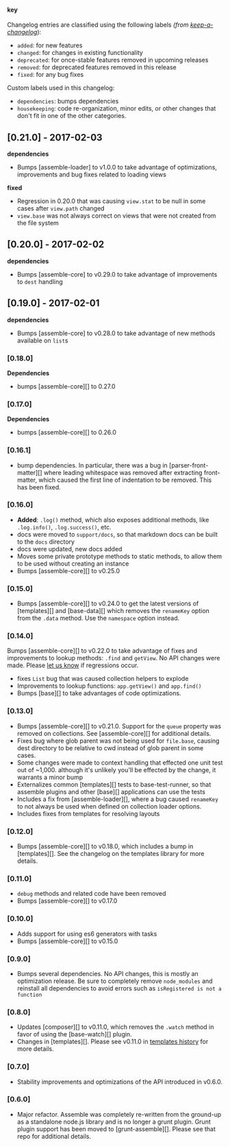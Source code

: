 #### key

Changelog entries are classified using the following labels _(from [keep-a-changelog][]_):

- `added`: for new features
- `changed`: for changes in existing functionality
- `deprecated`: for once-stable features removed in upcoming releases
- `removed`: for deprecated features removed in this release
- `fixed`: for any bug fixes

Custom labels used in this changelog:

* `dependencies`: bumps dependencies
* `housekeeping`: code re-organization, minor edits, or other changes that don't fit in one of the other categories.

## [0.21.0] - 2017-02-03

**dependencies**

- Bumps [assemble-loader] to v1.0.0 to take advantage of optimizations, improvements and bug fixes related to loading views

**fixed**

- Regression in 0.20.0 that was causing `view.stat` to be null in some cases after `view.path` changed
- `view.base` was not always correct on views that were not created from the file system 

## [0.20.0] - 2017-02-02

**dependencies**

- Bumps [assemble-core] to v0.29.0 to take advantage of improvements to `dest` handling

## [0.19.0] - 2017-02-01

**dependencies**

- Bumps [assemble-core] to v0.28.0 to take advantage of new methods available on `list`s

### [0.18.0]

**Dependencies**

- bumps [assemble-core][] to 0.27.0

### [0.17.0]

**Dependencies**

- bumps [assemble-core][] to 0.26.0

### [0.16.1]

- bump dependencies. In particular, there was a bug in [parser-front-matter][] where leading whitespace was removed after extracting front-matter, which caused the first line of indentation to be removed. This has been fixed.

### [0.16.0]

- **Added**: `.log()` method, which also exposes additional methods, like `.log.info()`, `.log.success()`, etc. 
- docs were moved to `support/docs`, so that markdown docs can be built to the `docs` directory
- docs were updated, new docs added
- Moves some private prototype methods to static methods, to allow them to be used without creating an instance
- Bumps [assemble-core][] to v0.25.0

### [0.15.0]

- Bumps [assemble-core][] to v0.24.0 to get the latest versions of [templates][] and [base-data][] which removes the `renameKey` option from the `.data` method. Use the `namespace` option instead.

### [0.14.0]

Bumps [assemble-core][] to v0.22.0 to take advantage of fixes and improvements to lookup methods: `.find` and `getView`. No API changes were made. Please [let us know](../../issues) if regressions occur.

- fixes `List` bug that was caused collection helpers to explode
- Improvements to lookup functions: `app.getView()` and `app.find()`
- Bumps [base][] to take advantages of code optimizations.

### [0.13.0]

- Bumps [assemble-core][] to v0.21.0. Support for the `queue` property was removed on collections. See [assemble-core][] for additional details.
- Fixes bug where glob parent was not being used for `file.base`, causing dest directory to be relative to cwd instead of glob parent in some cases.
- Some changes were made to context handling that effected one unit test out of ~1,000. although it's unlikely you'll be effected by the change, it warrants a minor bump
- Externalizes common [templates][] tests to base-test-runner, so that assemble plugins and other [base][] applications can use the tests
- Includes a fix from [assemble-loader][], where a bug caused `renameKey` to not always be used when defined on collection loader options.
- Includes fixes from templates for resolving layouts

### [0.12.0]

- Bumps [assemble-core][] to v0.18.0, which includes a bump in [templates][]. See the changelog on the templates library for more details.

### [0.11.0]

- `debug` methods and related code have been removed
- Bumps [assemble-core][] to v0.17.0

### [0.10.0]

- Adds support for using es6 generators with tasks
- Bumps [assemble-core][] to v0.15.0

### [0.9.0]

- Bumps several dependencies. No API changes, this is mostly an optimization release. Be sure to completely remove `node_modules` and reinstall all dependencies to avoid errors such as `isRegistered is not a function`

### [0.8.0]

- Updates [composer][] to v0.11.0, which removes the `.watch` method in favor of using the [base-watch][] plugin.
- Changes in [templates][]. Please see v0.11.0 in [templates history](https://github.com/jonschlinkert/templates#history) for more details.

### [0.7.0]

- Stability improvements and optimizations of the API introduced in v0.6.0.

### [0.6.0]

- Major refactor. Assemble was completely re-written from the ground-up as a standalone node.js library and is no longer a grunt plugin. Grunt plugin support has been moved to [grunt-assemble][]. Please see that repo for additional details.

[keep-a-changelog]: https://github.com/olivierlacan/keep-a-changelog